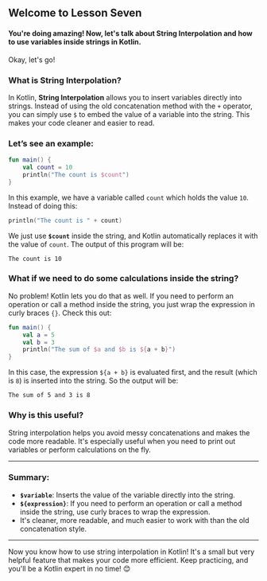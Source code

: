 
## Welcome to Lesson Seven

#### You're doing amazing! Now, let's talk about String Interpolation and how to use variables inside strings in Kotlin.

Okay, let's go!

### What is String Interpolation?

In Kotlin, **String Interpolation** allows you to insert variables directly into strings. Instead of using the old concatenation method with the `+` operator, you can simply use `$` to embed the value of a variable into the string. This makes your code cleaner and easier to read.

### Let’s see an example:

```kotlin
fun main() {
    val count = 10
    println("The count is $count")
}
```

In this example, we have a variable called `count` which holds the value `10`. Instead of doing this:

```kotlin
println("The count is " + count)
```

We just use **`$count`** inside the string, and Kotlin automatically replaces it with the value of `count`. The output of this program will be:

```
The count is 10
```

### What if we need to do some calculations inside the string?

No problem! Kotlin lets you do that as well. If you need to perform an operation or call a method inside the string, you just wrap the expression in curly braces `{}`. Check this out:

```kotlin
fun main() {
    val a = 5
    val b = 3
    println("The sum of $a and $b is ${a + b}")
}
```

In this case, the expression `${a + b}` is evaluated first, and the result (which is `8`) is inserted into the string. So the output will be:

```
The sum of 5 and 3 is 8
```

### Why is this useful?

String interpolation helps you avoid messy concatenations and makes the code more readable. It's especially useful when you need to print out variables or perform calculations on the fly.

---

### Summary:

- **`$variable`**: Inserts the value of the variable directly into the string.
- **`${expression}`**: If you need to perform an operation or call a method inside the string, use curly braces to wrap the expression.
- It's cleaner, more readable, and much easier to work with than the old concatenation style.

---

Now you know how to use string interpolation in Kotlin! It's a small but very helpful feature that makes your code more efficient. Keep practicing, and you'll be a Kotlin expert in no time! 😊


